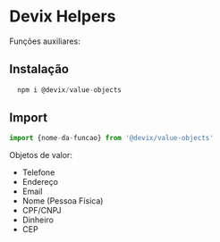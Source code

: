 # Devix Helpers

Funções auxiliares:

## Instalação

```js
  npm i @devix/value-objects
```

## Import

```js
import {nome-da-funcao} from '@devix/value-objects'
```

Objetos de valor:

- Telefone
- Endereço
- Email
- Nome (Pessoa Física)
- CPF/CNPJ
- Dinheiro
- CEP

```ts

```
